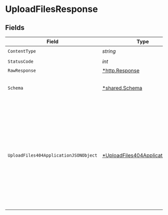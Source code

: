 # UploadFilesResponse


## Fields

| Field                                                                                                                                                      | Type                                                                                                                                                       | Required                                                                                                                                                   | Description                                                                                                                                                |
| ---------------------------------------------------------------------------------------------------------------------------------------------------------- | ---------------------------------------------------------------------------------------------------------------------------------------------------------- | ---------------------------------------------------------------------------------------------------------------------------------------------------------- | ---------------------------------------------------------------------------------------------------------------------------------------------------------- |
| `ContentType`                                                                                                                                              | *string*                                                                                                                                                   | :heavy_check_mark:                                                                                                                                         | N/A                                                                                                                                                        |
| `StatusCode`                                                                                                                                               | *int*                                                                                                                                                      | :heavy_check_mark:                                                                                                                                         | N/A                                                                                                                                                        |
| `RawResponse`                                                                                                                                              | [*http.Response](https://pkg.go.dev/net/http#Response)                                                                                                     | :heavy_minus_sign:                                                                                                                                         | N/A                                                                                                                                                        |
| `Schema`                                                                                                                                                   | [*shared.Schema](../../models/shared/schema.md)                                                                                                            | :heavy_minus_sign:                                                                                                                                         | The request made is not valid.                                                                                                                             |
| `UploadFiles404ApplicationJSONObject`                                                                                                                      | [*UploadFiles404ApplicationJSON](../../models/operations/uploadfiles404applicationjson.md)                                                                 | :heavy_minus_sign:                                                                                                                                         | One or more of the resources you referenced could not be found.<br/>This might be because your company or data connection id is wrong, or was already deleted. |